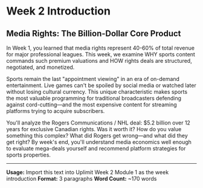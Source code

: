 # Week 2 Introduction
## Media Rights: The Billion-Dollar Core Product

In Week 1, you learned that media rights represent 40-60% of total revenue for major professional leagues. This week, we examine WHY sports content commands such premium valuations and HOW rights deals are structured, negotiated, and monetized.

Sports remain the last "appointment viewing" in an era of on-demand entertainment. Live games can't be spoiled by social media or watched later without losing cultural currency. This unique characteristic makes sports the most valuable programming for traditional broadcasters defending against cord-cutting—and the most expensive content for streaming platforms trying to acquire subscribers.

You'll analyze the Rogers Communications / NHL deal: $5.2 billion over 12 years for exclusive Canadian rights. Was it worth it? How do you value something this complex? What did Rogers get wrong—and what did they get right? By week's end, you'll understand media economics well enough to evaluate mega-deals yourself and recommend platform strategies for sports properties.

---

**Usage:** Import this text into Uplimit Week 2 Module 1 as the week introduction
**Format:** 3 paragraphs
**Word Count:** ~170 words
